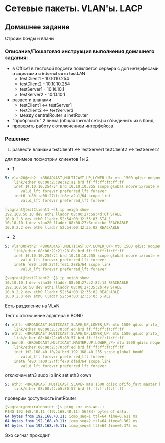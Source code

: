 # Сетевые пакеты. VLAN'ы. LACP 

## Домашнее задание

Строим бонды и вланы

### Описание/Пошаговая инструкция выполнения домашнего задания:

* в Office1 в тестовой подсети появляется сервера с доп интерфесами и адресами в internal сети testLAN
  * testClient1 - 10.10.10.254
  * testClient2 - 10.10.10.254
  * testServer1 - 10.10.10.1
  * testServer2 - 10.10.10.1
* развести вланами
  * testClient1 <-> testServer1
  * testClient2 <-> testServer2
  * между centralRouter и inetRouter
* "пробросить" 2 линка (общая inernal сеть) и объединить их в бонд
* проверить работу c отключением интерфейсов

### Решение:

1. развести вланами testClient1 <-> testServer1 testClient2 <-> testServer2

для примера посмотрим клиентов 1 и 2

* 1
```yaml
5: vlan20@eth2: <BROADCAST,MULTICAST,UP,LOWER_UP> mtu 1500 qdisc noqueue state UP group default qlen 1000
    link/ether 08:00:27:8e:a2:a1 brd ff:ff:ff:ff:ff:ff
    inet 10.10.10.254/24 brd 10.10.10.255 scope global noprefixroute vlan20
       valid_lft forever preferred_lft forever
    inet6 fe80::a00:27ff:fe8e:a2a1/64 scope link 
       valid_lft forever preferred_lft forever
```
```yaml
[vagrant@testClient1 ~]$ ip neigh show
192.168.50.10 dev eth1 lladdr 08:00:27:5a:4d:6f STALE
10.0.2.3 dev eth0 lladdr 52:54:00:12:35:03 STALE
10.10.10.1 dev vlan20 lladdr 08:00:27:6c:dc:bd REACHABLE
10.0.2.2 dev eth0 lladdr 52:54:00:12:35:02 REACHABLE
```
* 2
```yaml
5: vlan30@eth2: <BROADCAST,MULTICAST,UP,LOWER_UP> mtu 1500 qdisc noqueue state UP group default qlen 1000
    link/ether 08:00:27:21:28:8b brd ff:ff:ff:ff:ff:ff
    inet 10.10.10.254/24 brd 10.10.10.255 scope global noprefixroute vlan30
       valid_lft forever preferred_lft forever
    inet6 fe80::a00:27ff:fe21:288b/64 scope link
       valid_lft forever preferred_lft forever
```
```yaml
[vagrant@testClient2 ~]$ ip neigh show 
10.10.10.1 dev vlan30 lladdr 08:00:27:c2:82:13 REACHABLE
192.168.50.50 dev eth1 lladdr 08:00:27:35:2b:49 STALE
10.0.2.2 dev eth0 lladdr 52:54:00:12:35:02 REACHABLE
10.0.2.3 dev eth0 lladdr 52:54:00:12:35:03 STALE
```
Есть разделение на VLAN

Тест с отключение адаптера в BOND
```yaml
4: eth2: <BROADCAST,MULTICAST,SLAVE,UP,LOWER_UP> mtu 1500 qdisc pfifo_fast master bond0 state UP group default qlen 1000
    link/ether 08:00:27:70:df:ed brd ff:ff:ff:ff:ff:ff
5: eth3: <BROADCAST,MULTICAST,SLAVE,UP,LOWER_UP> mtu 1500 qdisc pfifo_fast master bond0 state UP group default qlen 1000
    link/ether 08:00:27:b5:80:57 brd ff:ff:ff:ff:ff:ff
7: bond0: <BROADCAST,MULTICAST,MASTER,UP,LOWER_UP> mtu 1500 qdisc noqueue state UP group default qlen 1000
    link/ether 08:00:27:70:df:ed brd ff:ff:ff:ff:ff:ff
    inet 192.168.40.10/24 brd 192.168.40.255 scope global bond0
       valid_lft forever preferred_lft forever
    inet6 fe80::a00:27ff:fe70:dfed/64 scope link
       valid_lft forever preferred_lft forever
```

отключим eth3 sudo ip link set eth3 down

```yaml
5: eth3: <BROADCAST,MULTICAST,SLAVE> mtu 1500 qdisc pfifo_fast master bond0 state DOWN group default qlen 1000
    link/ether 08:00:27:b5:80:57 brd ff:ff:ff:ff:ff:ff
```

проверим доступность inetRouter

```yaml
[vagrant@centralRouter ~]$ ping 192.168.40.11
PING 192.168.40.11 (192.168.40.11) 56(84) bytes of data.
64 bytes from 192.168.40.11: icmp_seq=1 ttl=64 time=0.611 ms
64 bytes from 192.168.40.11: icmp_seq=2 ttl=64 time=0.362 ms
64 bytes from 192.168.40.11: icmp_seq=3 ttl=64 time=0.373 ms
```

Эхо сигнал проходит
